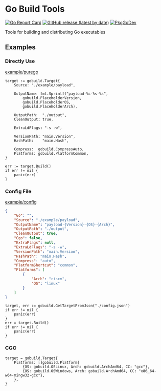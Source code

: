 # Go Build Tools

[![Go Report Card](https://goreportcard.com/badge/github.com/forewing/gobuild?style=flat-square)](https://goreportcard.com/report/github.com/forewing/gobuild)
[![GitHub release (latest by date)](https://img.shields.io/github/v/release/forewing/gobuild?style=flat-square)](https://github.com/forewing/gobuild/releases/latest)
[![PkgGoDev](https://pkg.go.dev/badge/github.com/forewing/gobuild)](https://pkg.go.dev/github.com/forewing/gobuild)

Tools for building and distributing Go executables

## Examples

### Directly Use

[example/purego](./example/purego)

```golang
target := gobuild.Target{
    Source: "./example/payload",

    OutputName: fmt.Sprintf("payload-%s-%s-%s",
        gobuild.PlaceholderVersion,
        gobuild.PlaceholderOS,
        gobuild.PlaceholderArch),

    OutputPath:  "./output",
    CleanOutput: true,

    ExtraLdFlags: "-s -w",

    VersionPath: "main.Version",
    HashPath:    "main.Hash",

    Compress:  gobuild.CompressAuto,
    Platforms: gobuild.PlatformCommon,
}

err := target.Build()
if err != nil {
    panic(err)
}
```

### Config File

[example/config](./example/config)

```json
{
    "Go": "",
    "Source": "./example/payload",
    "OutputName": "payload-{Version}-{OS}-{Arch}",
    "OutputPath": "./output",
    "CleanOutput": true,
    "Cgo": false,
    "ExtraFlags": null,
    "ExtraLdFlags": "-s -w",
    "VersionPath": "main.Version",
    "HashPath": "main.Hash",
    "Compress": "auto",
    "PlatformShortcut": "common",
    "Platforms": [
        {
            "Arch": "riscv",
            "OS": "linux"
        }
    ]
}
```

```golang
target, err := gobuild.GetTargetFromJson("./config.json")
if err != nil {
    panic(err)
}
err = target.Build()
if err != nil {
    panic(err)
}
```

### CGO

```golang
target = gobuild.Target{
    Platforms: []gobuild.Platform{
        {OS: gobuild.OSLinux, Arch: gobuild.ArchAmd64, CC: "gcc"},
        {OS: gobuild.OSWindows, Arch: gobuild.ArchAmd64, CC: "x86_64-w64-mingw32-gcc"},
    },
}
```
